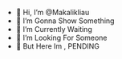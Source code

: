 - 🔁 Hi, I’m @Makalikliau
- 🔁 I’m Gonna Show Something
- 🔁 I’m Currently Waiting
- 💞️ I’m Looking For Someone
- 🥀 But Here Im , PENDING

<!---
Makalikliau/Makalikliau is a ✨ special ✨ repository because its `README.md` (this file) appears on your GitHub profile.
You can click the Preview link to take a look at your changes.
--->
